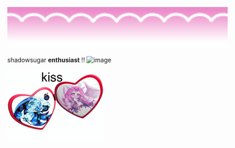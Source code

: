  ![Image Alt](https://github.com/shadow-sugar/shadow-sugar/blob/309f59000b10984fc049c33877d5cd4fffdcf537/bk04z2.png) 



 shadowsugar **enthusiast** !! <img width="40" height="20" alt="image" src="https://github.com/user-attachments/assets/e5d42493-4ebf-4659-848d-5c949e2cd72d" />

![Image Alt](https://github.com/shadow-sugar/shadow-sugar/blob/09c8279ba5408088ba9e37fef9c51c0c488f77f5/shadowsugar-shadow-milk-cookie.gif)
